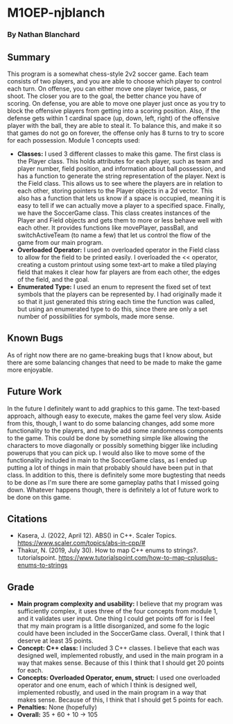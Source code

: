 # M1OEP-njblanch
### By Nathan Blanchard

## Summary
This program is a somewhat chess-style 2v2 soccer game. Each team consists of two players, and you are able to choose 
which player to control each turn. On offense, you can either move one player twice, pass, or shoot. The closer you are 
to the goal, the better chance you have of scoring. On defense, you are able to move one player just once as you try to 
block the offensive players from getting into a scoring position. Also, if the defense gets within 1 cardinal space (up, 
down, left, right) of the offensive player with the ball, they are able to steal it. To balance this, and make it so 
that games do not go on forever, the offense only has 8 turns to try to score for each possession.
Module 1 concepts used:
- **Classes:**
I used 3 different classes to make this game. The first class is the Player class. This holds attributes for each 
player, such as team and player number, field position, and information about ball possession, and has a function to 
generate the string representation of the player. Next is the Field class. This allows us to see where the players are 
in relation to each other, storing pointers to the Player objects in a 2d vector. This also has a function that lets us 
know if a space is occupied, meaning it is easy to tell if we can actually move a player to a specified space. Finally, 
we have the SoccerGame class. This class creates instances of the Player and Field objects and gets them to more or less 
behave well with each other. It provides functions like movePlayer, passBall, and switchActiveTeam (to name a few) that 
let us control the flow of the game from our main program.
- **Overloaded Operator:**
I used an overloaded operator in the Field class to allow for the field to be printed easily. I overloaded the << 
operator, creating a custom printout using some text-art to make a tiled playing field that makes it clear how far 
players are from each other, the edges of the field, and the goal.
- **Enumerated Type:**
I used an enum to represent the fixed set of text symbols that the players can be represented by. I had originally made 
it so that it just generated this string each time the function was called, but using an enumerated type to do this, 
since there are only a set number of possibilities for symbols, made more sense.

## Known Bugs
As of right now there are no game-breaking bugs that I know about, but there are some balancing changes that need to be made to make the game more enjoyable.

## Future Work
In the future I definitely want to add graphics to this game. The text-based approach, although easy to execute, makes 
the game feel very slow. Aside from this, though, I want to do some balancing changes, add some more functionality to 
the players, and maybe add some randomness components to the game. This could be done by something simple like allowing 
the characters to move diagonally or possibly something bigger like including powerups that you can pick up. I would 
also like to move some of the functionality included in main to the SoccerGame class, as I ended up putting a lot of 
things in main that probably should have been put in that class. In addition to this, there is definitely some more 
bugtesting that needs to be done as I'm sure there are some gameplay paths that I missed going down. Whatever happens 
though, there is definitely a lot of future work to be done on this game.

## Citations
- Kasera, J. (2022, April 12). ABS() in C++. Scaler Topics. https://www.scaler.com/topics/abs-in-cpp/#
- Thakur, N. (2019, July 30). How to map C++ enums to strings?. tutorialspoint. https://www.tutorialspoint.com/how-to-map-cplusplus-enums-to-strings

## Grade
- **Main program complexity and usability:** I believe that my program was sufficiently complex, it uses three of the 
four concepts from module 1, and it validates user input. One thing I could get points off for is I feel that my main 
program is a little disorganized, and some fo the logic could have been included in the SoccerGame class. Overall, I 
think that I deserve at least 35 points.
- **Concept: C++ class:** I included 3 C++ classes. I believe that each was designed well, implemented robustly, and 
used in the main program in a way that makes sense. Because of this I think that I should get 20 points for each.
- **Concepts: Overloaded Operator, enum, struct:** I used one overloaded operator and one enum, each of which I think is 
designed well, implemented robustly, and used in the main program in a way that makes sense. Because of this, I think 
that I should get 5 points for each.
- **Penalties:** None (hopefully)
- **Overall:** 35 + 60 + 10 -> 105